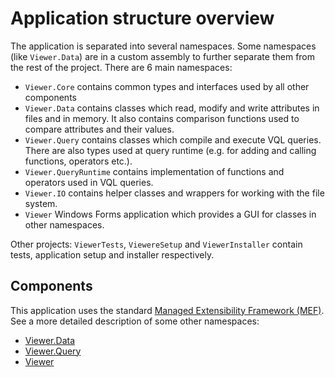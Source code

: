 # Application structure overview

The application is separated into several namespaces. Some namespaces (like `Viewer.Data`) are in a custom assembly to further separate them from the rest of the project. There are 6 main namespaces:

- `Viewer.Core` contains common types and interfaces used by all other components
- `Viewer.Data` contains classes which read, modify and write attributes in files and in memory. It also contains comparison functions used to compare attributes and their values.
- `Viewer.Query` contains classes which compile and execute VQL queries. There are also types used at query runtime (e.g. for adding and calling functions, operators etc.).
- `Viewer.QueryRuntime` contains implementation of functions and operators used in VQL queries.
- `Viewer.IO` contains helper classes and wrappers for working with the file system.
- `Viewer` Windows Forms application which provides a GUI for classes in other namespaces.

Other projects: `ViewerTests`, `ViewereSetup` and `ViewerInstaller` contain tests, application setup and installer respectively. 

## Components

This application uses the standard [Managed Extensibility Framework (MEF)](https://docs.microsoft.com/en-us/dotnet/framework/mef/).  See a more detailed description of some other namespaces: 

- [Viewer.Data](data.md)
- [Viewer.Query](query.md)
- [Viewer](gui.md)